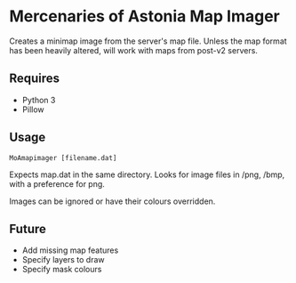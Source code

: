 # Mercenaries of Astonia Map Imager
Creates a minimap image from the server's map file. Unless the map format has been heavily altered, will work with maps from post-v2 servers. 

## Requires
- Python 3
- Pillow

## Usage
`MoAmapimager [filename.dat]`

Expects map.dat in the same directory. Looks for image files in /png, /bmp, with a preference for png. 

Images can be ignored or have their colours overridden.

## Future

- Add missing map features
- Specify layers to draw
- Specify mask colours
